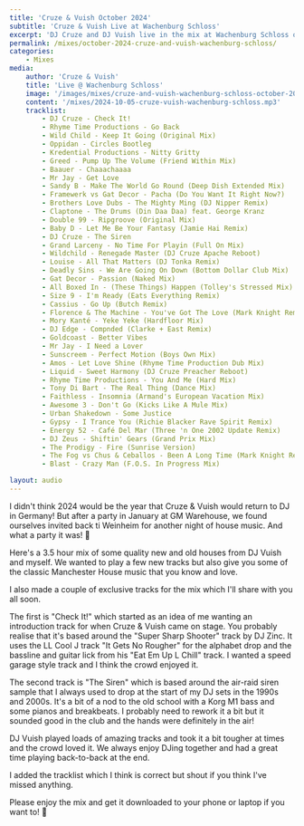```yaml
---
title: 'Cruze & Vuish October 2024'
subtitle: 'Cruze & Vuish Live at Wachenburg Schloss'
excerpt: 'DJ Cruze and DJ Vuish live in the mix at Wachenburg Schloss on October 5th 2024.'
permalink: /mixes/october-2024-cruze-and-vuish-wachenburg-schloss/
categories:
    - Mixes
media:
    author: 'Cruze & Vuish'
    title: 'Live @ Wachenburg Schloss'
    image: '/images/mixes/cruze-and-vuish-wachenburg-schloss-october-2024.png'
    content: '/mixes/2024-10-05-cruze-vuish-wachenburg-schloss.mp3'
    tracklist:
        - DJ Cruze - Check It!
        - Rhyme Time Productions - Go Back
        - Wild Child - Keep It Going (Original Mix)
        - Oppidan - Circles Bootleg
        - Kredential Productions - Nitty Gritty
        - Greed - Pump Up The Volume (Friend Within Mix)
        - Baauer - Chaaachaaaa
        - Mr Jay - Get Love
        - Sandy B - Make The World Go Round (Deep Dish Extended Mix)
        - Framewerk vs Gat Decor - Pacha (Do You Want It Right Now?)
        - Brothers Love Dubs - The Mighty Ming (DJ Nipper Remix)
        - Claptone - The Drums (Din Daa Daa) feat. George Kranz
        - Double 99 - Ripgroove (Original Mix)
        - Baby D - Let Me Be Your Fantasy (Jamie Hai Remix)
        - DJ Cruze - The Siren
        - Grand Larceny - No Time For Playin (Full On Mix)
        - Wildchild - Renegade Master (DJ Cruze Apache Reboot)
        - Louise - All That Matters (DJ Tonka Remix)
        - Deadly Sins - We Are Going On Down (Bottom Dollar Club Mix)
        - Gat Decor - Passion (Naked Mix)
        - All Boxed In - (These Things) Happen (Tolley's Stressed Mix)
        - Size 9 - I'm Ready (Eats Everything Remix)
        - Cassius - Go Up (Butch Remix)
        - Florence & The Machine - You've Got The Love (Mark Knight Remix)
        - Mory Kanté - Yeke Yeke (Hardfloor Mix)
        - DJ Edge - Compnded (Clarke + East Remix)
        - Goldcoast - Better Vibes
        - Mr Jay - I Need a Lover
        - Sunscreem - Perfect Motion (Boys Own Mix)
        - Amos - Let Love Shine (Rhyme Time Production Dub Mix)
        - Liquid - Sweet Harmony (DJ Cruze Preacher Reboot)
        - Rhyme Time Productions - You And Me (Hard Mix)
        - Tony Di Bart - The Real Thing (Dance Mix)
        - Faithless - Insomnia (Armand's European Vacation Mix)
        - Awesome 3 - Don't Go (Kicks Like A Mule Mix)
        - Urban Shakedown - Some Justice
        - Gypsy - I Trance You (Richie Blacker Rave Spirit Remix)
        - Energy 52 - Café Del Mar (Three 'n One 2002 Update Remix)
        - DJ Zeus - Shiftin' Gears (Grand Prix Mix)
        - The Prodigy - Fire (Sunrise Version)
        - The Fog vs Chus & Ceballos - Been A Long Time (Mark Knight Remix)
        - Blast - Crazy Man (F.O.S. In Progress Mix)

layout: audio
---
```


I didn't think 2024 would be the year that Cruze & Vuish would return to DJ in Germany! But after a party in January at GM Warehouse, we found ourselves invited back ti Weinheim for another night of house music. And what a party it was! 🎉

Here's a 3.5 hour mix of some quality new and old houses from DJ Vuish and myself. We wanted to play a few new tracks but also give you some of the classic Manchester House music that you know and love.

I also made a couple of exclusive tracks for the mix which I'll share with you all soon.

The first is "Check It!" which started as an idea of me wanting an introduction track for when Cruze & Vuish came on stage. You probably realise that it's based around the "Super Sharp Shooter" track by DJ Zinc. It uses the LL Cool J track "It Gets No Rougher" for the alphabet drop and the bassline and guitar lick from his "Eat Em Up L Chill" track. I wanted a speed garage style track and I think the crowd enjoyed it.

The second track is "The Siren" which is based around the air-raid siren sample that I always used to drop at the start of my DJ sets in the 1990s and 2000s. It's a bit of a nod to the old school with a Korg M1 bass and some pianos and breakbeats. I probably need to rework it a bit but it sounded good in the club and the hands were definitely in the air!

DJ Vuish played loads of amazing tracks and took it a bit tougher at times and the crowd loved it. We always enjoy DJing together and had a great time playing back-to-back at the end.

I added the tracklist which I think is correct but shout if you think I've missed anything.

Please enjoy the mix and get it downloaded to your phone or laptop if you want to! 🙌
